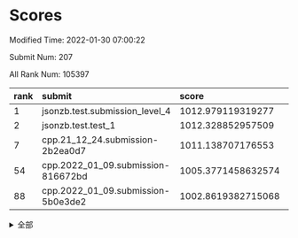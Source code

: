 # Scores

Modified Time: 2022-01-30 07:00:22

Submit Num: 207

All Rank Num: 105397

| rank |               submit               |       score        |       sigma        | pk_num |
| :--- | :--------------------------------- | :----------------- | :----------------- | :----- |
| 1    | jsonzb.test.submission_level_4     | 1012.979119319277  | 0.7894625536024806 | 2039   |
| 2    | jsonzb.test.test_1                 | 1012.328852957509  | 0.7915848114370879 | 2036   |
| 7    | cpp.21_12_24.submission-2b2ea0d7   | 1011.138707176553  | 0.7837932813902503 | 2034   |
| 54   | cpp.2022_01_09.submission-816672bd | 1005.3771458632574 | 0.7116714772943826 | 2038   |
| 88   | cpp.2022_01_09.submission-5b0e3de2 | 1002.8619382715068 | 0.6971481966975105 | 2039   |


<details>
<summary>全部</summary>

| rank |                 submit                 |       score        |       sigma        | pk_num |
| :--- | :------------------------------------- | :----------------- | :----------------- | :----- |
| 1    | jsonzb.test.submission_level_4         | 1012.979119319277  | 0.7894625536024806 | 2039   |
| 2    | jsonzb.test.test_1                     | 1012.328852957509  | 0.7915848114370879 | 2036   |
| 3    | gobigger.level_3.submission_level_3_22 | 1011.6741112029011 | 0.7752280234276826 | 2037   |
| 4    | gobigger.level_3.submission_level_3_35 | 1011.6670856162805 | 0.8086765857391904 | 2037   |
| 5    | gobigger.level_3.submission_level_3_0  | 1011.3551453781743 | 0.7814457806365513 | 2036   |
| 6    | gobigger.level_3.submission_level_3_49 | 1011.3147973032628 | 0.8182287562409483 | 2038   |
| 7    | cpp.21_12_24.submission-2b2ea0d7       | 1011.138707176553  | 0.7837932813902503 | 2034   |
| 8    | gobigger.level_3.submission_level_3_24 | 1011.0695924657621 | 0.7610730359233534 | 2036   |
| 9    | gobigger.level_3.submission_level_3_1  | 1011.0542880058642 | 0.7992256217085054 | 2034   |
| 10   | gobigger.level_3.submission_level_3_34 | 1010.9678336233259 | 0.7568701194435715 | 2036   |
| 11   | gobigger.level_3.submission_level_3_3  | 1010.9638633784406 | 0.7573654944279569 | 2036   |
| 12   | gobigger.level_3.submission_level_3_31 | 1010.8397859737431 | 0.7834231334069511 | 2035   |
| 13   | gobigger.level_3.submission_level_3_42 | 1010.7678013605023 | 0.7885731215604984 | 2035   |
| 14   | gobigger.level_3.submission_level_3_26 | 1010.6220485260216 | 0.7670662278901041 | 2042   |
| 15   | gobigger.level_3.submission_level_3_17 | 1010.5983015749828 | 0.7604147613938789 | 2038   |
| 16   | gobigger.level_3.submission_level_3_33 | 1010.5949010934986 | 0.7574371344305938 | 2036   |
| 17   | gobigger.level_3.submission_level_3_12 | 1010.5327385383872 | 0.758490333030901  | 2037   |
| 18   | gobigger.level_3.submission_level_3_46 | 1010.4663552547794 | 0.7969325394918979 | 2035   |
| 19   | gobigger.level_3.submission_level_3_21 | 1010.3237058658566 | 0.7551529309470603 | 2037   |
| 20   | gobigger.level_3.submission_level_3_43 | 1010.3151350528215 | 0.7573727428493322 | 2036   |
| 21   | gobigger.level_3.submission_level_3_45 | 1010.313050545625  | 0.7590616052052764 | 2037   |
| 22   | gobigger.level_3.submission_level_3_27 | 1010.3038686504943 | 0.7499678298747148 | 2033   |
| 23   | gobigger.level_3.submission_level_3_41 | 1010.0915608737874 | 0.7804090436499106 | 2038   |
| 24   | gobigger.level_3.submission_level_3_11 | 1010.0434729427791 | 0.7728848667479281 | 2037   |
| 25   | gobigger.level_3.submission_level_3_32 | 1010.0342566285365 | 0.7579763011301079 | 2038   |
| 26   | gobigger.level_3.submission_level_3_20 | 1010.0244847304244 | 0.7574585713185557 | 2038   |
| 27   | gobigger.level_3.submission_level_3_7  | 1009.9732253911011 | 0.7696991543660433 | 2029   |
| 28   | gobigger.level_3.submission_level_3_6  | 1009.9556896751038 | 0.7604971202532682 | 2041   |
| 29   | gobigger.level_3.submission_level_3_9  | 1009.9238444202845 | 0.7540560140347938 | 2039   |
| 30   | gobigger.level_3.submission_level_3_48 | 1009.9065264400463 | 0.7600470178926096 | 2042   |
| 31   | gobigger.level_3.submission_level_3_28 | 1009.8635098035478 | 0.75789880771412   | 2046   |
| 32   | gobigger.level_3.submission_level_3_16 | 1009.8356362043621 | 0.7518364845258296 | 2036   |
| 33   | gobigger.level_3.submission_level_3_30 | 1009.8203608810799 | 0.7712005951096242 | 2035   |
| 34   | gobigger.level_3.submission_level_3_2  | 1009.8182884150798 | 0.748894003332333  | 2036   |
| 35   | gobigger.level_3.submission_level_3_37 | 1009.8132072531938 | 0.7779725341130888 | 2034   |
| 36   | gobigger.level_3.submission_level_3_10 | 1009.647585984648  | 0.7754298675147486 | 2028   |
| 37   | gobigger.level_3.submission_level_3_18 | 1009.6428570483962 | 0.7431292291377848 | 2039   |
| 38   | gobigger.level_3.submission_level_3_39 | 1009.5539907382419 | 0.7504730047810946 | 2038   |
| 39   | gobigger.level_3.submission_level_3_38 | 1009.5171707329467 | 0.7519579140199925 | 2038   |
| 40   | gobigger.level_3.submission_level_3_47 | 1009.5123319404255 | 0.7599955695039081 | 2040   |
| 41   | gobigger.level_3.submission_level_3_5  | 1009.5073013587651 | 0.7352957709844696 | 2038   |
| 42   | gobigger.level_3.submission_level_3_15 | 1009.4773704375442 | 0.7240969439512799 | 2038   |
| 43   | gobigger.level_3.submission_level_3_29 | 1009.442434565601  | 0.7763127316852863 | 2040   |
| 44   | gobigger.level_3.submission_level_3_19 | 1009.2999620215699 | 0.7626417129175921 | 2035   |
| 45   | gobigger.level_3.submission_level_3_44 | 1009.2537451924641 | 0.7548987922257916 | 2033   |
| 46   | gobigger.level_3.submission_level_3_13 | 1009.2420266895648 | 0.7482304237255237 | 2033   |
| 47   | gobigger.level_3.submission_level_3_36 | 1009.2046257591234 | 0.7548459705611512 | 2036   |
| 48   | gobigger.level_3.submission_level_3_14 | 1009.0904365228195 | 0.7635048817782335 | 2041   |
| 49   | gobigger.level_3.submission_level_3_4  | 1008.9606277161262 | 0.7508532828390738 | 2033   |
| 50   | gobigger.level_3.submission_level_3_25 | 1008.8125193073187 | 0.7587087715464157 | 2036   |
| 51   | gobigger.level_3.submission_level_3_23 | 1008.6593871039099 | 0.7355945776646879 | 2041   |
| 52   | gobigger.level_3.submission_level_3_8  | 1008.5372868344293 | 0.7570842229058575 | 2040   |
| 53   | gobigger.level_3.submission_level_3_40 | 1007.2844710105005 | 0.7286861519713766 | 2038   |
| 54   | cpp.2022_01_09.submission-816672bd     | 1005.3771458632574 | 0.7116714772943826 | 2038   |
| 55   | gobigger.level_1.submission_level_1_21 | 1004.7235539524089 | 0.721095978628546  | 2040   |
| 56   | gobigger.level_1.submission_level_1_44 | 1004.4985126568598 | 0.7201266014615387 | 2035   |
| 57   | gobigger.level_1.submission_level_1_27 | 1004.2718469938661 | 0.7306321973135617 | 2029   |
| 58   | gobigger.level_1.submission_level_1_29 | 1004.2139610837393 | 0.7076741218596788 | 2036   |
| 59   | gobigger.level_1.submission_level_1_23 | 1004.195183764122  | 0.7222084020893977 | 2037   |
| 60   | gobigger.level_1.submission_level_1_40 | 1004.1680272861855 | 0.728693611000031  | 2034   |
| 61   | gobigger.level_1.submission_level_1_49 | 1004.1658844114983 | 0.7201030937582785 | 2033   |
| 62   | gobigger.level_1.submission_level_1_15 | 1004.1390651208684 | 0.7181367914574808 | 2037   |
| 63   | gobigger.level_1.submission_level_1_19 | 1004.1214382887817 | 0.7087598326210907 | 2038   |
| 64   | gobigger.level_1.submission_level_1_22 | 1004.0687816574491 | 0.7309079189062491 | 2037   |
| 65   | gobigger.level_1.submission_level_1_18 | 1004.053352731409  | 0.7118667719871847 | 2038   |
| 66   | gobigger.level_1.submission_level_1_9  | 1004.0138826567131 | 0.7217686107545983 | 2032   |
| 67   | gobigger.level_1.submission_level_1_47 | 1003.9610699707652 | 0.7169168462521259 | 2037   |
| 68   | gobigger.level_1.submission_level_1_20 | 1003.8035483430656 | 0.7136252872903361 | 2036   |
| 69   | gobigger.level_1.submission_level_1_33 | 1003.7707840475066 | 0.7168672285196527 | 2038   |
| 70   | gobigger.level_1.submission_level_1_14 | 1003.683145102113  | 0.7138912835648143 | 2040   |
| 71   | gobigger.level_1.submission_level_1_48 | 1003.6377992709536 | 0.7151132377203855 | 2034   |
| 72   | gobigger.level_1.submission_level_1_13 | 1003.578692135097  | 0.7195852978524809 | 2034   |
| 73   | gobigger.level_1.submission_level_1_26 | 1003.5501163209523 | 0.7327350117497301 | 2037   |
| 74   | gobigger.level_1.submission_level_1_34 | 1003.3807960866915 | 0.7157639738143804 | 2039   |
| 75   | gobigger.level_1.submission_level_1_32 | 1003.3784336034553 | 0.734262028521542  | 2034   |
| 76   | gobigger.level_1.submission_level_1_38 | 1003.2863523227733 | 0.7037106556910314 | 2032   |
| 77   | gobigger.level_1.submission_level_1_35 | 1003.2813414939861 | 0.7141912232946193 | 2038   |
| 78   | gobigger.level_1.submission_level_1_12 | 1003.2661294101378 | 0.7109834144467254 | 2037   |
| 79   | gobigger.level_1.submission_level_1_17 | 1003.1297070292055 | 0.7174666487190482 | 2041   |
| 80   | gobigger.level_1.submission_level_1_42 | 1003.1023819809445 | 0.712432693080304  | 2036   |
| 81   | gobigger.level_1.submission_level_1_1  | 1003.0489658438546 | 0.7105089622975251 | 2033   |
| 82   | gobigger.level_1.submission_level_1_16 | 1003.0140897245847 | 0.7211790777796947 | 2039   |
| 83   | gobigger.level_1.submission_level_1_5  | 1002.9729249219157 | 0.7146503112241586 | 2040   |
| 84   | gobigger.level_1.submission_level_1_24 | 1002.9667380511971 | 0.7099231942486105 | 2041   |
| 85   | gobigger.level_1.submission_level_1_11 | 1002.9485893524839 | 0.7010734308553508 | 2040   |
| 86   | gobigger.level_1.submission_level_1_4  | 1002.9093960481957 | 0.7008217279833069 | 2035   |
| 87   | gobigger.level_1.submission_level_1_10 | 1002.8907428715048 | 0.7127267957154064 | 2025   |
| 88   | cpp.2022_01_09.submission-5b0e3de2     | 1002.8619382715068 | 0.6971481966975105 | 2039   |
| 89   | gobigger.level_1.submission_level_1_25 | 1002.8410780656368 | 0.7117035127500372 | 2033   |
| 90   | gobigger.level_1.submission_level_1_46 | 1002.8300638379618 | 0.7078867366905629 | 2036   |
| 91   | gobigger.level_1.submission_level_1_8  | 1002.7918588905109 | 0.7129633736063301 | 2039   |
| 92   | gobigger.level_1.submission_level_1_39 | 1002.7829618465826 | 0.7192720223833949 | 2037   |
| 93   | gobigger.level_1.submission_level_1_37 | 1002.7356852649308 | 0.7221018953554235 | 2036   |
| 94   | gobigger.level_1.submission_level_1_45 | 1002.6793149095315 | 0.7076371028884028 | 2037   |
| 95   | gobigger.level_1.submission_level_1_30 | 1002.6728755660778 | 0.7029311565616292 | 2039   |
| 96   | gobigger.level_1.submission_level_1_36 | 1002.6527934510725 | 0.708480426114101  | 2032   |
| 97   | gobigger.level_1.submission_level_1_41 | 1002.2854350111767 | 0.7037607470487843 | 2042   |
| 98   | gobigger.level_1.submission_level_1_31 | 1002.2700885991939 | 0.7133888368060997 | 2037   |
| 99   | gobigger.level_1.submission_level_1_3  | 1002.0866850944761 | 0.7090387806892487 | 2037   |
| 100  | gobigger.level_1.submission_level_1_6  | 1002.0574294247408 | 0.7097698867005112 | 2037   |
| 101  | gobigger.level_1.submission_level_1_28 | 1002.0550750215548 | 0.7184215432286921 | 2037   |
| 102  | gobigger.level_1.submission_level_1_2  | 1001.9884237151948 | 0.7198816751562565 | 2030   |
| 103  | gobigger.level_1.submission_level_1_43 | 1001.7706991427265 | 0.7146888282079467 | 2042   |
| 104  | gobigger.level_1.submission_level_1_0  | 1001.7434878615512 | 0.6974102666617713 | 2039   |
| 105  | gobigger.level_1.submission_level_1_7  | 1001.7017818848343 | 0.7086138570996123 | 2033   |
| 106  | gobigger.random.submission_random_15   | 997.9136640322168  | 0.6986859809611283 | 2033   |
| 107  | gobigger.random.submission_random_4    | 997.1845894402692  | 0.7175519206032873 | 2036   |
| 108  | gobigger.random.submission_random_10   | 996.9974835208009  | 0.7100375790348528 | 2040   |
| 109  | gobigger.random.submission_random_37   | 996.8760262527222  | 0.6929481727583273 | 2035   |
| 110  | gobigger.random.submission_random_9    | 996.7789666799699  | 0.6979538328276323 | 2033   |
| 111  | gobigger.random.submission_random_3    | 996.7585879313685  | 0.7147847140864819 | 2035   |
| 112  | gobigger.random.submission_random_7    | 996.7147156079038  | 0.7137874664014624 | 2038   |
| 113  | gobigger.random.submission_random_25   | 996.6860594181267  | 0.7131659762060922 | 2038   |
| 114  | gobigger.random.submission_random_34   | 996.5602484155488  | 0.7225929082609379 | 2036   |
| 115  | gobigger.random.submission_random_30   | 996.4480708587784  | 0.7152334248708253 | 2036   |
| 116  | gobigger.random.submission_random_24   | 996.4311787070335  | 0.7054796004556512 | 2038   |
| 117  | gobigger.random.submission_random_18   | 996.3493049488317  | 0.7105665442145315 | 2037   |
| 118  | gobigger.random.submission_random_19   | 996.2802014417131  | 0.7127607831659023 | 2045   |
| 119  | gobigger.random.submission_random_6    | 996.2357425397049  | 0.7004344488220228 | 2037   |
| 120  | gobigger.random.submission_random_8    | 996.2356387697866  | 0.7206328752418114 | 2037   |
| 121  | gobigger.random.submission_random_38   | 996.148522237834   | 0.7138252282568794 | 2042   |
| 122  | gobigger.random.submission_random_23   | 996.1436434521335  | 0.7143637359382989 | 2043   |
| 123  | gobigger.random.submission_random_14   | 996.1271277046174  | 0.7160336114098387 | 2036   |
| 124  | gobigger.random.submission_random_5    | 996.0990751158016  | 0.7147873930053305 | 2036   |
| 125  | gobigger.random.submission_random_29   | 996.0592844221159  | 0.7249886337803995 | 2036   |
| 126  | gobigger.random.submission_random_44   | 995.9877584511158  | 0.712203049071208  | 2038   |
| 127  | gobigger.random.submission_random_32   | 995.9615689947316  | 0.7082231452414789 | 2038   |
| 128  | gobigger.random.submission_random_16   | 995.9041918366263  | 0.7178474383847968 | 2037   |
| 129  | gobigger.random.submission_random_2    | 995.8959011026756  | 0.721565823929996  | 2038   |
| 130  | gobigger.random.submission_random_35   | 995.8891327974935  | 0.7017296874927955 | 2041   |
| 131  | gobigger.random.submission_random_39   | 995.8631206546988  | 0.7107489557029756 | 2032   |
| 132  | gobigger.random.submission_random_21   | 995.8197325955248  | 0.7262418219430871 | 2042   |
| 133  | gobigger.random.submission_random_40   | 995.7857800653006  | 0.7117039260477871 | 2036   |
| 134  | gobigger.random.submission_random_0    | 995.7658362096274  | 0.7247445510051891 | 2036   |
| 135  | gobigger.random.submission_random_48   | 995.7658229593458  | 0.7108282577718856 | 2035   |
| 136  | gobigger.random.submission_random_17   | 995.7047471274159  | 0.7119644349913669 | 2037   |
| 137  | gobigger.random.submission_random_49   | 995.7006549333789  | 0.7138623088255037 | 2035   |
| 138  | gobigger.random.submission_random_47   | 995.6792508701761  | 0.7047099434955154 | 2039   |
| 139  | gobigger.random.submission_random_43   | 995.5787913783308  | 0.7140955942556232 | 2038   |
| 140  | gobigger.random.submission_random_46   | 995.554125100849   | 0.6997207980754288 | 2032   |
| 141  | gobigger.random.submission_random_12   | 995.5535916869036  | 0.7052959474921389 | 2037   |
| 142  | gobigger.random.submission_random_31   | 995.5313497818349  | 0.710681271813762  | 2038   |
| 143  | gobigger.random.submission_random_33   | 995.4630260934575  | 0.7059285414108716 | 2037   |
| 144  | gobigger.random.submission_random_1    | 995.4454693334463  | 0.7278147977514948 | 2035   |
| 145  | gobigger.random.submission_random_22   | 995.4317806527392  | 0.7053427733877178 | 2039   |
| 146  | gobigger.random.submission_random_28   | 995.3865487956938  | 0.7079041236725925 | 2036   |
| 147  | gobigger.random.submission_random_27   | 995.3054796907415  | 0.7033551346978776 | 2036   |
| 148  | gobigger.random.submission_random_45   | 995.2275618888029  | 0.715846363512867  | 2038   |
| 149  | gobigger.random.submission_random_36   | 995.191395619283   | 0.7296572381878773 | 2032   |
| 150  | gobigger.random.submission_random_42   | 995.1659191673201  | 0.7259368100194716 | 2032   |
| 151  | gobigger.random.submission_random_26   | 995.1123324177362  | 0.7157813623278141 | 2038   |
| 152  | gobigger.random.submission_random_13   | 995.0919081157234  | 0.720395404699293  | 2043   |
| 153  | gobigger.random.submission_random_11   | 995.0758417490482  | 0.7165394236260983 | 2034   |
| 154  | gobigger.random.submission_random_20   | 994.7677694277936  | 0.7218303396626365 | 2037   |
| 155  | gobigger.random.submission_random_41   | 994.569002525312   | 0.7240715142804371 | 2034   |
| 156  | gobigger.level_2.submission_level_2_15 | 994.314172660345   | 0.7238566297209809 | 2040   |
| 157  | gobigger.level_2.submission_level_2_0  | 993.7358467837732  | 0.7184945582588665 | 2040   |
| 158  | gobigger.level_2.submission_level_2_21 | 993.6662286816999  | 0.7276326590397503 | 2032   |
| 159  | gobigger.level_2.submission_level_2_41 | 993.5382491624994  | 0.7466652197567389 | 2036   |
| 160  | gobigger.level_2.submission_level_2_19 | 993.5005213961796  | 0.7499517323078289 | 2036   |
| 161  | gobigger.level_2.submission_level_2_7  | 993.1968937289802  | 0.754748644194349  | 2030   |
| 162  | gobigger.level_2.submission_level_2_8  | 993.1400398854249  | 0.7451637742786208 | 2037   |
| 163  | gobigger.level_2.submission_level_2_2  | 993.0263862183036  | 0.7262540665929795 | 2044   |
| 164  | gobigger.level_2.submission_level_2_33 | 993.0165119229052  | 0.7261105509492922 | 2039   |
| 165  | gobigger.level_2.submission_level_2_36 | 993.0159590118191  | 0.7364136687149857 | 2035   |
| 166  | gobigger.level_2.submission_level_2_18 | 993.0012918602022  | 0.7357592446736452 | 2036   |
| 167  | gobigger.level_2.submission_level_2_12 | 992.8618337256869  | 0.7570063091622057 | 2035   |
| 168  | gobigger.level_2.submission_level_2_34 | 992.7656967563101  | 0.748849909844847  | 2036   |
| 169  | gobigger.level_2.submission_level_2_49 | 992.7139475403961  | 0.7344658755087937 | 2035   |
| 170  | gobigger.level_2.submission_level_2_40 | 992.6716594014497  | 0.7363139107514782 | 2040   |
| 171  | gobigger.level_2.submission_level_2_10 | 992.6715880982146  | 0.7380510455226218 | 2035   |
| 172  | gobigger.level_2.submission_level_2_47 | 992.6082022540699  | 0.7410569710929328 | 2038   |
| 173  | gobigger.level_2.submission_level_2_37 | 992.5796836901072  | 0.7345366016276412 | 2036   |
| 174  | gobigger.level_2.submission_level_2_25 | 992.409610091032   | 0.7347601251663112 | 2042   |
| 175  | gobigger.level_2.submission_level_2_42 | 992.3042337191556  | 0.7429895981865446 | 2041   |
| 176  | gobigger.level_2.submission_level_2_44 | 992.2633719548605  | 0.7271470501281077 | 2034   |
| 177  | gobigger.level_2.submission_level_2_45 | 992.1907648713758  | 0.7297160159821588 | 2036   |
| 178  | gobigger.level_2.submission_level_2_43 | 991.9956131202371  | 0.7617934318926873 | 2035   |
| 179  | gobigger.level_2.submission_level_2_30 | 991.9834966902183  | 0.7281195948450304 | 2039   |
| 180  | gobigger.level_2.submission_level_2_48 | 991.9713971701524  | 0.7607951901840247 | 2032   |
| 181  | gobigger.level_2.submission_level_2_29 | 991.8919664849675  | 0.7392373785728383 | 2037   |
| 182  | gobigger.level_2.submission_level_2_23 | 991.8898737221341  | 0.7518744117387843 | 2037   |
| 183  | gobigger.level_2.submission_level_2_9  | 991.7985862943427  | 0.7261681401223076 | 2035   |
| 184  | gobigger.level_2.submission_level_2_27 | 991.767223859343   | 0.7281945390494907 | 2034   |
| 185  | gobigger.level_2.submission_level_2_35 | 991.7398771585633  | 0.7530547419242509 | 2034   |
| 186  | gobigger.level_2.submission_level_2_6  | 991.7394082453764  | 0.7551713429811716 | 2036   |
| 187  | gobigger.level_2.submission_level_2_20 | 991.7090124804747  | 0.7745210462790197 | 2038   |
| 188  | gobigger.level_2.submission_level_2_24 | 991.6610730374603  | 0.7372400396923172 | 2040   |
| 189  | gobigger.level_2.submission_level_2_46 | 991.6422959500946  | 0.7430752693589069 | 2036   |
| 190  | gobigger.level_2.submission_level_2_38 | 991.5854490970144  | 0.7603020865312659 | 2039   |
| 191  | gobigger.level_2.submission_level_2_32 | 991.5464790068705  | 0.7553982553371975 | 2037   |
| 192  | gobigger.level_2.submission_level_2_4  | 991.4726015946346  | 0.7592649650042381 | 2042   |
| 193  | gobigger.level_2.submission_level_2_17 | 991.4063827797877  | 0.7384279531242494 | 2035   |
| 194  | gobigger.level_2.submission_level_2_14 | 991.3508015756112  | 0.744238429978755  | 2036   |
| 195  | gobigger.level_2.submission_level_2_28 | 991.2087338415043  | 0.7738099840416649 | 2041   |
| 196  | gobigger.level_2.submission_level_2_11 | 991.1858002829669  | 0.749548812681929  | 2035   |
| 197  | gobigger.level_2.submission_level_2_1  | 991.1766383208457  | 0.7474141149526475 | 2037   |
| 198  | gobigger.level_2.submission_level_2_5  | 991.0398564310614  | 0.7364518012418828 | 2030   |
| 199  | gobigger.level_2.submission_level_2_26 | 990.9997053321571  | 0.7529662056131199 | 2039   |
| 200  | gobigger.level_2.submission_level_2_39 | 990.8622572311341  | 0.7638015630122403 | 2040   |
| 201  | gobigger.level_2.submission_level_2_22 | 990.4573473108471  | 0.7326888047440913 | 2035   |
| 202  | gobigger.level_2.submission_level_2_13 | 990.4205799174025  | 0.7547829951714948 | 2037   |
| 203  | gobigger.level_2.submission_level_2_3  | 990.2226332963936  | 0.7745777293335061 | 2034   |
| 204  | gobigger.level_2.submission_level_2_31 | 989.9248237715312  | 0.7564959116090209 | 2039   |
| 205  | gobigger.level_2.submission_level_2_16 | 989.4095113491056  | 0.7686194562393204 | 2031   |
| 206  | gobigger.none.submission_none_0        | 977.2272351349084  | 1.4202676671472323 | 2035   |
| 207  | gobigger.none.submission_none_1        | 976.0644883901443  | 1.422991015481538  | 2030   |

</details>